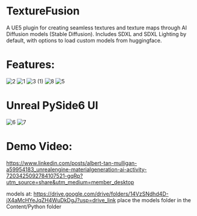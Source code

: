 # TextureFusion
A UE5 plugin for creating seamless textures and texture maps through AI Diffusion models (Stable Diffusion). Includes SDXL and SDXL Lighting by default, with options to load custom models from huggingface.



# Features:
![2](https://github.com/user-attachments/assets/275c7618-6c0a-4961-968e-cdbb1f2c5854)
![1](https://github.com/user-attachments/assets/d4613c0b-8e45-4571-b60a-53d1567562c5)
![3 (1)](https://github.com/user-attachments/assets/cffefb95-c843-473c-8a1b-63cc009a6b9c)
![8](https://github.com/user-attachments/assets/97977389-72de-49ba-b566-c51aaa15f9bf)
![5](https://github.com/user-attachments/assets/b9dd634f-e062-464d-af1f-3adadd111705)


# Unreal PySide6 UI
![6](https://github.com/user-attachments/assets/3eb2e3ab-b582-4338-90a2-9dbce85b81fc)
![7](https://github.com/user-attachments/assets/82cc5010-e179-4a8b-8b08-1fe8e8e30e51)


# Demo Video:
https://www.linkedin.com/posts/albert-tan-mulligan-a59954183_unrealengine-materialgeneration-ai-activity-7203425092784107521-gqRp?utm_source=share&utm_medium=member_desktop

models at: 
https://drive.google.com/drive/folders/14VzSNdhd4D-jX4aMcHYeJqZH4WuDkDgJ?usp=drive_link
place the models folder in the Content/Python folder
